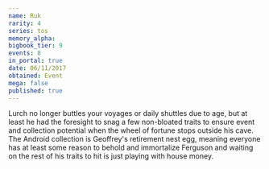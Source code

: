 ```yaml
---
name: Ruk
rarity: 4
series: tos
memory_alpha:
bigbook_tier: 9
events: 8
in_portal: true
date: 06/11/2017
obtained: Event
mega: false
published: true
---
```


Lurch no longer buttles your voyages or daily shuttles due to age, but at least he had the foresight to snag a few non-bloated traits to ensure event and collection potential when the wheel of fortune stops outside his cave. The Android collection is Geoffrey's retirement nest egg, meaning everyone has at least some reason to behold and immortalize Ferguson and waiting on the rest of his traits to hit is just playing with house money.
